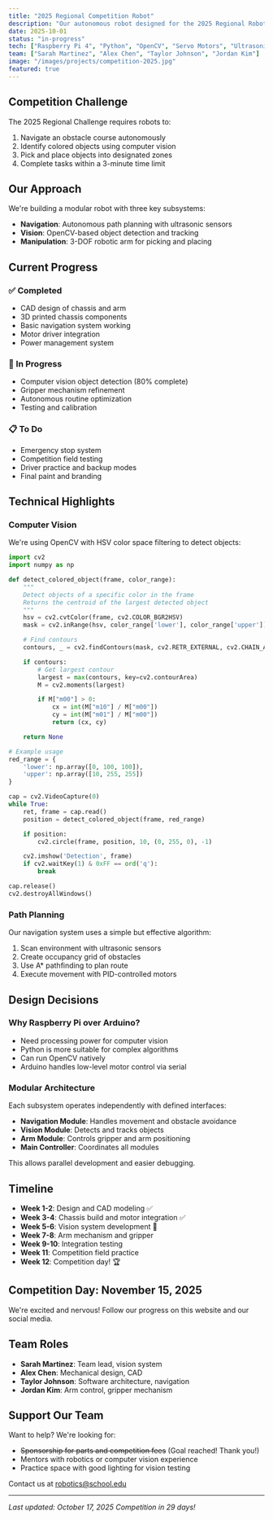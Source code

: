 ```yaml
---
title: "2025 Regional Competition Robot"
description: "Our autonomous robot designed for the 2025 Regional Robotics Challenge"
date: 2025-10-01
status: "in-progress"
tech: ["Raspberry Pi 4", "Python", "OpenCV", "Servo Motors", "Ultrasonic Sensors"]
team: ["Sarah Martinez", "Alex Chen", "Taylor Johnson", "Jordan Kim"]
image: "/images/projects/competition-2025.jpg"
featured: true
---
```


## Competition Challenge

The 2025 Regional Challenge requires robots to:
1. Navigate an obstacle course autonomously
2. Identify colored objects using computer vision
3. Pick and place objects into designated zones
4. Complete tasks within a 3-minute time limit

## Our Approach

We're building a modular robot with three key subsystems:
- **Navigation**: Autonomous path planning with ultrasonic sensors
- **Vision**: OpenCV-based object detection and tracking
- **Manipulation**: 3-DOF robotic arm for picking and placing

## Current Progress

### ✅ Completed
- CAD design of chassis and arm
- 3D printed chassis components
- Basic navigation system working
- Motor driver integration
- Power management system

### 🚧 In Progress
- Computer vision object detection (80% complete)
- Gripper mechanism refinement
- Autonomous routine optimization
- Testing and calibration

### 📋 To Do
- Emergency stop system
- Competition field testing
- Driver practice and backup modes
- Final paint and branding

## Technical Highlights

### Computer Vision

We're using OpenCV with HSV color space filtering to detect objects:

```python
import cv2
import numpy as np

def detect_colored_object(frame, color_range):
    """
    Detect objects of a specific color in the frame
    Returns the centroid of the largest detected object
    """
    hsv = cv2.cvtColor(frame, cv2.COLOR_BGR2HSV)
    mask = cv2.inRange(hsv, color_range['lower'], color_range['upper'])

    # Find contours
    contours, _ = cv2.findContours(mask, cv2.RETR_EXTERNAL, cv2.CHAIN_APPROX_SIMPLE)

    if contours:
        # Get largest contour
        largest = max(contours, key=cv2.contourArea)
        M = cv2.moments(largest)

        if M["m00"] > 0:
            cx = int(M["m10"] / M["m00"])
            cy = int(M["m01"] / M["m00"])
            return (cx, cy)

    return None

# Example usage
red_range = {
    'lower': np.array([0, 100, 100]),
    'upper': np.array([10, 255, 255])
}

cap = cv2.VideoCapture(0)
while True:
    ret, frame = cap.read()
    position = detect_colored_object(frame, red_range)

    if position:
        cv2.circle(frame, position, 10, (0, 255, 0), -1)

    cv2.imshow('Detection', frame)
    if cv2.waitKey(1) & 0xFF == ord('q'):
        break

cap.release()
cv2.destroyAllWindows()
```

### Path Planning

Our navigation system uses a simple but effective algorithm:
1. Scan environment with ultrasonic sensors
2. Create occupancy grid of obstacles
3. Use A* pathfinding to plan route
4. Execute movement with PID-controlled motors

## Design Decisions

### Why Raspberry Pi over Arduino?
- Need processing power for computer vision
- Python is more suitable for complex algorithms
- Can run OpenCV natively
- Arduino handles low-level motor control via serial

### Modular Architecture
Each subsystem operates independently with defined interfaces:
- **Navigation Module**: Handles movement and obstacle avoidance
- **Vision Module**: Detects and tracks objects
- **Arm Module**: Controls gripper and arm positioning
- **Main Controller**: Coordinates all modules

This allows parallel development and easier debugging.

## Timeline

- **Week 1-2**: Design and CAD modeling ✅
- **Week 3-4**: Chassis build and motor integration ✅
- **Week 5-6**: Vision system development 🚧
- **Week 7-8**: Arm mechanism and gripper
- **Week 9-10**: Integration testing
- **Week 11**: Competition field practice
- **Week 12**: Competition day! 🏆

## Competition Day: November 15, 2025

We're excited and nervous! Follow our progress on this website and our social media.

## Team Roles

- **Sarah Martinez**: Team lead, vision system
- **Alex Chen**: Mechanical design, CAD
- **Taylor Johnson**: Software architecture, navigation
- **Jordan Kim**: Arm control, gripper mechanism

## Support Our Team

Want to help? We're looking for:
- ~~Sponsorship for parts and competition fees~~ (Goal reached! Thank you!)
- Mentors with robotics or computer vision experience
- Practice space with good lighting for vision testing

Contact us at robotics@school.edu

---

*Last updated: October 17, 2025*
*Competition in 29 days!*
